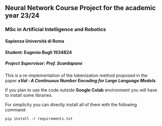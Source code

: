 ## Neural Network Course Project for the academic year 23/24 

### MSc in Artificial Intelligence and Robotics 

#### Sapienza Università di Roma

#### Student: Eugenio Bugli 1934824

##### Project Supervisor: Prof. Scardapane



This is a re-implementation of the tokenization method proposed in the paper ***xVal : A Continuous Number Encoding for Large Language Models***.

If you plan to use the code outside **Google Colab** environment you will have to install some libraries.

For simplicity you can directly install all of them with the following command:

`pip install -r requirements.txt`
